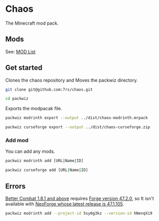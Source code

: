# Chaos  

  The Minecraft mod pack.  

## Mods  

  See: [MOD List](/MODS.md)  

## Get started  

  Clones the chaos repository and Moves the packwiz directory.  

  ```sh
  git clone git@github.com:7rs/chaos.git
  ```  

  ```sh
  cd packwiz
  ```  

  Exports the modpacak file.

  ```sh
  packwiz modrinth export --output ../dist/chaos-modrinth.mrpack
  ```  

  ```sh
  packwiz curseforge export --output ../dist/chaos-curseforge.zip
  ```  

### Add mod  

  You can add any mods.  

  ```sh
  packwiz modrinth add [URL|Name|ID]
  ```  

  ```sh
  packwiz curseforge add [URL|Name|ID]
  ```  

[better-combat]: https://modrinth.com/mod/better-combat
[forge]: https://files.minecraftforge.net/net/minecraftforge/forge/index_1.20.1.html
[neoforge]: https://neoforged.net/

## Errors  

  [Better Combat 1.8.1 and above][better-combat] requires [Forge version 47.2.0][forge],
  so It isn't available with [NeoForge whose latest release is 47.1.105][neoforge].  

  ```sh
  packwiz modrinth add --project-id 5sy6g3kz --version-id hNenqXi9
  ```  
